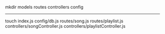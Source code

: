 mkdir models routes controllers config

-----------------------------------------------------------------------------------

touch index.js config/db.js routes/song.js routes/playlist.js controllers/songController.js controllers/playlistController.js
